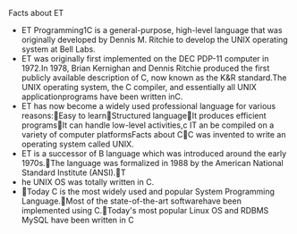 

Facts about ET

- ET Programming1C  is  a  general-purpose,  high-level  language  that  was  originally  developed  by Dennis  M.  Ritchie  to  develop  the  UNIX  operating  system  at  Bell  Labs.  
- ET was originally first implemented on the DEC PDP-11 computer in 1972.In 1978, Brian Kernighan and Dennis Ritchie produced the first publicly available description of C, now known as the K&R standard.The UNIX operating system, the C compiler, and essentially all UNIX applicationprograms have been written inC. 
- ET has now become a widely used professional language for various reasons:Easy to learnStructured languageIt produces efficient programsIt can handle low-level activities,c IT an be compiled on a variety of computer platformsFacts about CC was invented to write an operating system called UNIX.
- ET is  a  successor  of  B  language  which  was  introduced  around the  early 1970s.The language was formalized in 1988 by the American National Standard Institute (ANSI).T
- he UNIX OS was totally written in C.
- Today  C  is  the  most  widely  used  and  popular  System  Programming Language.Most of the state-of-the-art softwarehave been implemented using C.Today's  most  popular  Linux  OS  and  RDBMS  MySQL  have  been written  in C
